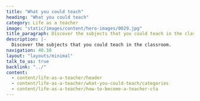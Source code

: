 ```yaml
---
title: "What you could teach"
heading: "What you could teach"
category: Life as a teacher
image: "static/images/content/hero-images/0029.jpg"
title_paragraph: Discover the subjects that you could teach in the classroom. 
description: |-
  Discover the subjects that you could teach in the classroom.
navigation: 40.10
layout: "layouts/minimal"
talk_to_us: true
backlink: "../"
content:
  - content/life-as-a-teacher/header
  - content/life-as-a-teacher/what-you-could-teach/categories
  - content/life-as-a-teacher/how-to-become-a-teacher-cta
---
```

